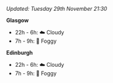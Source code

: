 *Updated: Tuesday 29th November 21:30*

**Glasgow**

* 22h - 6h: :cloud: Cloudy
* 7h - 9h: :foggy: Foggy

**Edinburgh**

* 22h - 6h: :cloud: Cloudy
* 7h - 9h: :foggy: Foggy
